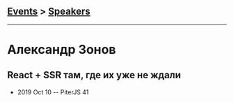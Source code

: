 ## [Events](../README.md) > [Speakers](../speakers.md)
---

# Александр Зонов

## React + SSR там, где их уже не ждали
- 2019 Oct 10 -- PiterJS 41    
